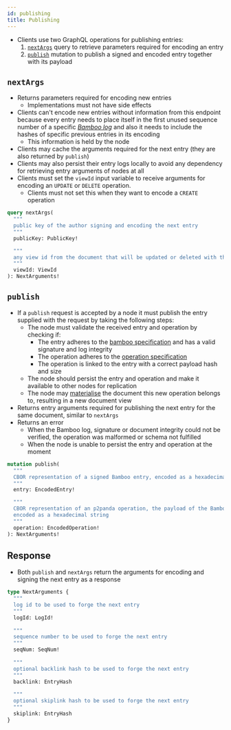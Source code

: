 ```yaml
---
id: publishing
title: Publishing
---
```


- Clients use two GraphQL operations for publishing entries:
  1. [`nextArgs`](#nextargs) query to retrieve parameters required for encoding an entry
  2. [`publish`](#publish) mutation to publish a signed and encoded entry together with its payload

## `nextArgs`

- Returns parameters required for encoding new entries
  - Implementations must not have side effects
- Clients can't encode new entries without information from this endpoint because every entry needs to place itself in the first unused sequence number of a specific [_Bamboo log_][bamboo] and also it needs to include the hashes of specific previous entries in its encoding
  - This information is held by the node
- Clients may cache the arguments required for the next entry (they are also returned by `publish`)
- Clients may also persist their entry logs locally to avoid any dependency for retrieving entry arguments of nodes at all
- Clients must set the `viewId` input variable to receive arguments for encoding an `UPDATE` or `DELETE` operation.
  - Clients must not set this when they want to encode a `CREATE` operation

```graphql
query nextArgs(
  """
  public key of the author signing and encoding the next entry
  """
  publicKey: PublicKey!

  """
  any view id from the document that will be updated or deleted with the next entry. leave empty to receive arguments for creating a new document.
  """
  viewId: ViewId
): NextArguments!
```

## `publish`

- If a `publish` request is accepted by a node it must publish the entry supplied with the request by taking the following steps:
  - The node must validate the received entry and operation by checking if:
    - The entry adheres to the [bamboo specification][bamboo] and has a valid signature and log integrity
    - The operation adheres to the [operation specification][operations]
    - The operation is linked to the entry with a correct payload hash and size
  - The node should persist the entry and operation and make it available to other nodes for replication
  - The node may [materialise][reduction] the document this new operation belongs to, resulting in a new document view
- Returns entry arguments required for publishing the next entry for the same document, similar to `nextArgs`
- Returns an error
  - When the Bamboo log, signature or document integrity could not be verified, the operation was malformed or schema not fulfilled
  - When the node is unable to persist the entry and operation at the moment

```graphql
mutation publish(
  """
  CBOR representation of a signed Bamboo entry, encoded as a hexadecimal string
  """
  entry: EncodedEntry!

  """
  CBOR representation of an p2panda operation, the payload of the Bamboo entry,
  encoded as a hexadecimal string
  """
  operation: EncodedOperation!
): NextArguments!
```

## Response

- Both `publish` and `nextArgs` return the arguments for encoding and signing the next entry as a response

```graphql
type NextArguments {
  """
  log id to be used to forge the next entry
  """
  logId: LogId!
  
  """
  sequence number to be used to forge the next entry
  """
  seqNum: SeqNum!
  
  """
  optional backlink hash to be used to forge the next entry
  """
  backlink: EntryHash
  
  """
  optional skiplink hash to be used to forge the next entry
  """
  skiplink: EntryHash
}
```

[aquadoggo]: https://github.com/p2panda/aquadoggo
[bamboo]: /specifications/aquadoggo/data-types/bamboo
[connection-specifications/aquadoggo]: https://relay.dev/graphql/connections.htm
[documents]: /specifications/aquadoggo/data-types/documents
[graphql]: https://graphql.org/
[latest-document-view]: /specifications/aquadoggo/data-types/documents
[nodes]: /specifications/aquadoggo/networking/clients-nodes
[operations]: /specifications/aquadoggo/data-types/operations
[pagination-specifications/aquadoggo]: https://graphql.org/learn/pagination/#pagination-and-edges
[reduction]: /specifications/aquadoggo/data-types/documents
[self-referential-relation]: /specifications/aquadoggo/data-types/schemas#relation-fields
